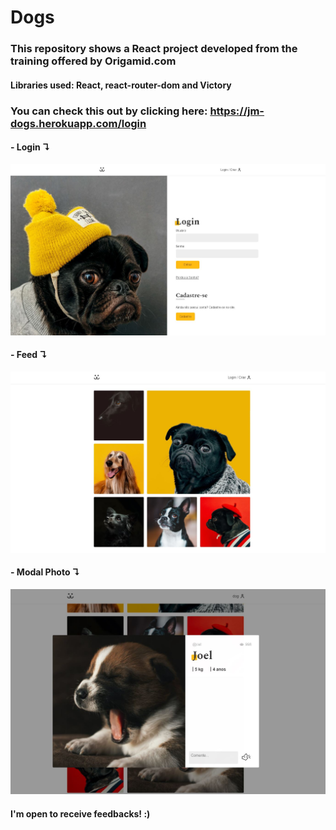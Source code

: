 # Dogs
### This repository shows a React project developed from the training offered by Origamid.com
#### Libraries used: React, react-router-dom and Victory

### You can check this out by clicking here: https://jm-dogs.herokuapp.com/login

 #### - Login ↴
![Login](src/Assets/capture-login.JPG 'Login')

 #### - Feed ↴
![Feed](src/Assets/capture-feed.JPG 'Feed')

 #### - Modal Photo ↴
![Modal](src/Assets/capture-modal-photo.JPG 'Modal')

#### I'm open to receive feedbacks! :)





